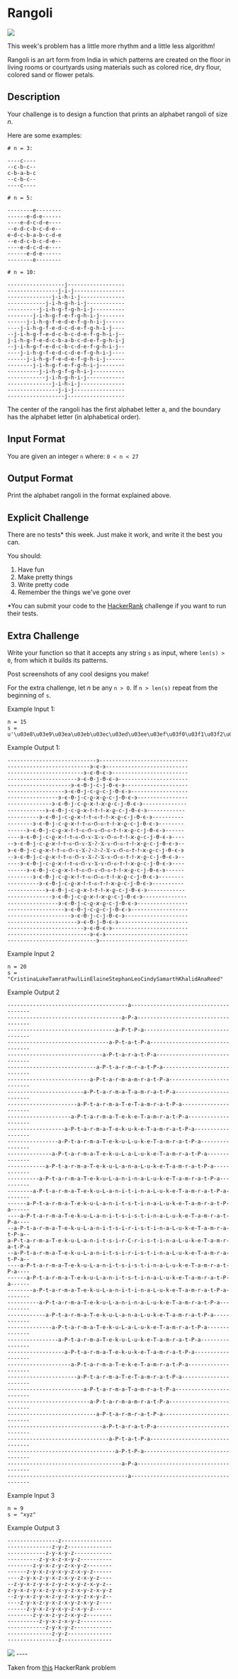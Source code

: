 # Rangoli

<!-- <img src="https://upload.wikimedia.org/wikipedia/commons/8/8c/Rangoli.jpg" /> -->
<img src="https://upload.wikimedia.org/wikipedia/commons/9/9d/Rangoli_before_and_after_colouring.jpg" />

This week's problem has a little more rhythm and a little less algorithm!

Rangoli is an art form from India in which patterns are created on the floor in living rooms or courtyards using materials such as colored rice, dry flour, colored sand or flower petals.

Description
----

Your challenge is to design a function that prints an alphabet rangoli of size _n_.

Here are some examples:

```
# n = 3:

----c----
--c-b-c--
c-b-a-b-c
--c-b-c--
----c----

# n = 5:

--------e--------
------e-d-e------
----e-d-c-d-e----
--e-d-c-b-c-d-e--
e-d-c-b-a-b-c-d-e
--e-d-c-b-c-d-e--
----e-d-c-d-e----
------e-d-e------
--------e--------

# n = 10:

------------------j------------------
----------------j-i-j----------------
--------------j-i-h-i-j--------------
------------j-i-h-g-h-i-j------------
----------j-i-h-g-f-g-h-i-j----------
--------j-i-h-g-f-e-f-g-h-i-j--------
------j-i-h-g-f-e-d-e-f-g-h-i-j------
----j-i-h-g-f-e-d-c-d-e-f-g-h-i-j----
--j-i-h-g-f-e-d-c-b-c-d-e-f-g-h-i-j--
j-i-h-g-f-e-d-c-b-a-b-c-d-e-f-g-h-i-j
--j-i-h-g-f-e-d-c-b-c-d-e-f-g-h-i-j--
----j-i-h-g-f-e-d-c-d-e-f-g-h-i-j----
------j-i-h-g-f-e-d-e-f-g-h-i-j------
--------j-i-h-g-f-e-f-g-h-i-j--------
----------j-i-h-g-f-g-h-i-j----------
------------j-i-h-g-h-i-j------------
--------------j-i-h-i-j--------------
----------------j-i-j----------------
------------------j------------------
```

The center of the rangoli has the first alphabet letter a, and the boundary has the alphabet letter (in alphabetical order).

Input Format
----

You are given an integer `n` where: `0 < n < 27`

Output Format
----

Print the alphabet rangoli in the format explained above.

Explicit Challenge
----

There are no tests* this week. Just make it work, and write it the best you can.

You should:

1. Have fun
2. Make pretty things
3. Write pretty code
4. Remember the things we've gone over

*You can submit your code to the [HackerRank](https://www.hackerrank.com/challenges/alphabet-rangoli) challenge if you want to run their tests.

Extra Challenge
----

Write your function so that it accepts any string `s` as input, where `len(s) > 0`, from which it builds its patterns.

Post screenshots of any cool designs you make!


For the extra challenge, let _n_ be any `n > 0`. If `n > len(s)` repeat from the beginning of `s`.

Example Input 1:

```
n = 15
s = u'\u03e8\u03e9\u03ea\u03eb\u03ec\u03ed\u03ee\u03ef\u03f0\u03f1\u03f2\u03f3\u03f4\u03f5\u03f6\u03f7\u03f8\u03f9\u03fa\u03fb\u03fc\u03fd\u03fe\u03ff\u0400\u0401\u0402\u0403\u0404\u0405\u0406\u0407\u0408\u0409\u040a\u040b\u040c\u040d\u040e\u040f\u0410\u0411\u0412\u0413\u0414\u0415\u0416\u0417\u0418\u0419\u041a\u041b\u041c\u041d\u041e\u041f\u0420\u0421\u0422\u0423\u0424\u0425\u0426\u0427\u0428\u0429\u042a\u042b\u042c\u042d\u042e\u042f\u0430\u0431\u0432\u0433\u0434\u0435\u0436\u0437\u0438\u0439\u043a\u043b\u043c\u043d\u043e\u043f\u0440\u0441\u0442\u0443\u0444\u0445\u0446\u0447\u0448\u0449\u044a\u044b'
```

Example Output 1:

```
----------------------------϶----------------------------
--------------------------϶-ϵ-϶--------------------------
------------------------϶-ϵ-ϴ-ϵ-϶------------------------
----------------------϶-ϵ-ϴ-ϳ-ϴ-ϵ-϶----------------------
--------------------϶-ϵ-ϴ-ϳ-ϲ-ϳ-ϴ-ϵ-϶--------------------
------------------϶-ϵ-ϴ-ϳ-ϲ-ϱ-ϲ-ϳ-ϴ-ϵ-϶------------------
----------------϶-ϵ-ϴ-ϳ-ϲ-ϱ-ϰ-ϱ-ϲ-ϳ-ϴ-ϵ-϶----------------
--------------϶-ϵ-ϴ-ϳ-ϲ-ϱ-ϰ-ϯ-ϰ-ϱ-ϲ-ϳ-ϴ-ϵ-϶--------------
------------϶-ϵ-ϴ-ϳ-ϲ-ϱ-ϰ-ϯ-Ϯ-ϯ-ϰ-ϱ-ϲ-ϳ-ϴ-ϵ-϶------------
----------϶-ϵ-ϴ-ϳ-ϲ-ϱ-ϰ-ϯ-Ϯ-ϭ-Ϯ-ϯ-ϰ-ϱ-ϲ-ϳ-ϴ-ϵ-϶----------
--------϶-ϵ-ϴ-ϳ-ϲ-ϱ-ϰ-ϯ-Ϯ-ϭ-Ϭ-ϭ-Ϯ-ϯ-ϰ-ϱ-ϲ-ϳ-ϴ-ϵ-϶--------
------϶-ϵ-ϴ-ϳ-ϲ-ϱ-ϰ-ϯ-Ϯ-ϭ-Ϭ-ϫ-Ϭ-ϭ-Ϯ-ϯ-ϰ-ϱ-ϲ-ϳ-ϴ-ϵ-϶------
----϶-ϵ-ϴ-ϳ-ϲ-ϱ-ϰ-ϯ-Ϯ-ϭ-Ϭ-ϫ-Ϫ-ϫ-Ϭ-ϭ-Ϯ-ϯ-ϰ-ϱ-ϲ-ϳ-ϴ-ϵ-϶----
--϶-ϵ-ϴ-ϳ-ϲ-ϱ-ϰ-ϯ-Ϯ-ϭ-Ϭ-ϫ-Ϫ-ϩ-Ϫ-ϫ-Ϭ-ϭ-Ϯ-ϯ-ϰ-ϱ-ϲ-ϳ-ϴ-ϵ-϶--
϶-ϵ-ϴ-ϳ-ϲ-ϱ-ϰ-ϯ-Ϯ-ϭ-Ϭ-ϫ-Ϫ-ϩ-Ϩ-ϩ-Ϫ-ϫ-Ϭ-ϭ-Ϯ-ϯ-ϰ-ϱ-ϲ-ϳ-ϴ-ϵ-϶
--϶-ϵ-ϴ-ϳ-ϲ-ϱ-ϰ-ϯ-Ϯ-ϭ-Ϭ-ϫ-Ϫ-ϩ-Ϫ-ϫ-Ϭ-ϭ-Ϯ-ϯ-ϰ-ϱ-ϲ-ϳ-ϴ-ϵ-϶--
----϶-ϵ-ϴ-ϳ-ϲ-ϱ-ϰ-ϯ-Ϯ-ϭ-Ϭ-ϫ-Ϫ-ϫ-Ϭ-ϭ-Ϯ-ϯ-ϰ-ϱ-ϲ-ϳ-ϴ-ϵ-϶----
------϶-ϵ-ϴ-ϳ-ϲ-ϱ-ϰ-ϯ-Ϯ-ϭ-Ϭ-ϫ-Ϭ-ϭ-Ϯ-ϯ-ϰ-ϱ-ϲ-ϳ-ϴ-ϵ-϶------
--------϶-ϵ-ϴ-ϳ-ϲ-ϱ-ϰ-ϯ-Ϯ-ϭ-Ϭ-ϭ-Ϯ-ϯ-ϰ-ϱ-ϲ-ϳ-ϴ-ϵ-϶--------
----------϶-ϵ-ϴ-ϳ-ϲ-ϱ-ϰ-ϯ-Ϯ-ϭ-Ϯ-ϯ-ϰ-ϱ-ϲ-ϳ-ϴ-ϵ-϶----------
------------϶-ϵ-ϴ-ϳ-ϲ-ϱ-ϰ-ϯ-Ϯ-ϯ-ϰ-ϱ-ϲ-ϳ-ϴ-ϵ-϶------------
--------------϶-ϵ-ϴ-ϳ-ϲ-ϱ-ϰ-ϯ-ϰ-ϱ-ϲ-ϳ-ϴ-ϵ-϶--------------
----------------϶-ϵ-ϴ-ϳ-ϲ-ϱ-ϰ-ϱ-ϲ-ϳ-ϴ-ϵ-϶----------------
------------------϶-ϵ-ϴ-ϳ-ϲ-ϱ-ϲ-ϳ-ϴ-ϵ-϶------------------
--------------------϶-ϵ-ϴ-ϳ-ϲ-ϳ-ϴ-ϵ-϶--------------------
----------------------϶-ϵ-ϴ-ϳ-ϴ-ϵ-϶----------------------
------------------------϶-ϵ-ϴ-ϵ-϶------------------------
--------------------------϶-ϵ-϶--------------------------
----------------------------϶----------------------------
```

Example Input 2

```
n = 20
s = "CristinaLukeTamratPaulLinElaineStephanLeoCindySamarthKhalidAnaReed"
```

Example Output 2

```
--------------------------------------a--------------------------------------
------------------------------------a-P-a------------------------------------
----------------------------------a-P-t-P-a----------------------------------
--------------------------------a-P-t-a-t-P-a--------------------------------
------------------------------a-P-t-a-r-a-t-P-a------------------------------
----------------------------a-P-t-a-r-m-r-a-t-P-a----------------------------
--------------------------a-P-t-a-r-m-a-m-r-a-t-P-a--------------------------
------------------------a-P-t-a-r-m-a-T-a-m-r-a-t-P-a------------------------
----------------------a-P-t-a-r-m-a-T-e-T-a-m-r-a-t-P-a----------------------
--------------------a-P-t-a-r-m-a-T-e-k-e-T-a-m-r-a-t-P-a--------------------
------------------a-P-t-a-r-m-a-T-e-k-u-k-e-T-a-m-r-a-t-P-a------------------
----------------a-P-t-a-r-m-a-T-e-k-u-L-u-k-e-T-a-m-r-a-t-P-a----------------
--------------a-P-t-a-r-m-a-T-e-k-u-L-a-L-u-k-e-T-a-m-r-a-t-P-a--------------
------------a-P-t-a-r-m-a-T-e-k-u-L-a-n-a-L-u-k-e-T-a-m-r-a-t-P-a------------
----------a-P-t-a-r-m-a-T-e-k-u-L-a-n-i-n-a-L-u-k-e-T-a-m-r-a-t-P-a----------
--------a-P-t-a-r-m-a-T-e-k-u-L-a-n-i-t-i-n-a-L-u-k-e-T-a-m-r-a-t-P-a--------
------a-P-t-a-r-m-a-T-e-k-u-L-a-n-i-t-s-t-i-n-a-L-u-k-e-T-a-m-r-a-t-P-a------
----a-P-t-a-r-m-a-T-e-k-u-L-a-n-i-t-s-i-s-t-i-n-a-L-u-k-e-T-a-m-r-a-t-P-a----
--a-P-t-a-r-m-a-T-e-k-u-L-a-n-i-t-s-i-r-i-s-t-i-n-a-L-u-k-e-T-a-m-r-a-t-P-a--
a-P-t-a-r-m-a-T-e-k-u-L-a-n-i-t-s-i-r-C-r-i-s-t-i-n-a-L-u-k-e-T-a-m-r-a-t-P-a
--a-P-t-a-r-m-a-T-e-k-u-L-a-n-i-t-s-i-r-i-s-t-i-n-a-L-u-k-e-T-a-m-r-a-t-P-a--
----a-P-t-a-r-m-a-T-e-k-u-L-a-n-i-t-s-i-s-t-i-n-a-L-u-k-e-T-a-m-r-a-t-P-a----
------a-P-t-a-r-m-a-T-e-k-u-L-a-n-i-t-s-t-i-n-a-L-u-k-e-T-a-m-r-a-t-P-a------
--------a-P-t-a-r-m-a-T-e-k-u-L-a-n-i-t-i-n-a-L-u-k-e-T-a-m-r-a-t-P-a--------
----------a-P-t-a-r-m-a-T-e-k-u-L-a-n-i-n-a-L-u-k-e-T-a-m-r-a-t-P-a----------
------------a-P-t-a-r-m-a-T-e-k-u-L-a-n-a-L-u-k-e-T-a-m-r-a-t-P-a------------
--------------a-P-t-a-r-m-a-T-e-k-u-L-a-L-u-k-e-T-a-m-r-a-t-P-a--------------
----------------a-P-t-a-r-m-a-T-e-k-u-L-u-k-e-T-a-m-r-a-t-P-a----------------
------------------a-P-t-a-r-m-a-T-e-k-u-k-e-T-a-m-r-a-t-P-a------------------
--------------------a-P-t-a-r-m-a-T-e-k-e-T-a-m-r-a-t-P-a--------------------
----------------------a-P-t-a-r-m-a-T-e-T-a-m-r-a-t-P-a----------------------
------------------------a-P-t-a-r-m-a-T-a-m-r-a-t-P-a------------------------
--------------------------a-P-t-a-r-m-a-m-r-a-t-P-a--------------------------
----------------------------a-P-t-a-r-m-r-a-t-P-a----------------------------
------------------------------a-P-t-a-r-a-t-P-a------------------------------
--------------------------------a-P-t-a-t-P-a--------------------------------
----------------------------------a-P-t-P-a----------------------------------
------------------------------------a-P-a------------------------------------
--------------------------------------a--------------------------------------
```


Example Input 3

```
n = 9
s = "xyz"
```

Example Output 3

```
----------------z----------------
--------------z-y-z--------------
------------z-y-x-y-z------------
----------z-y-x-z-x-y-z----------
--------z-y-x-z-y-z-x-y-z--------
------z-y-x-z-y-x-y-z-x-y-z------
----z-y-x-z-y-x-z-x-y-z-x-y-z----
--z-y-x-z-y-x-z-y-z-x-y-z-x-y-z--
z-y-x-z-y-x-z-y-x-y-z-x-y-z-x-y-z
--z-y-x-z-y-x-z-y-z-x-y-z-x-y-z--
----z-y-x-z-y-x-z-x-y-z-x-y-z----
------z-y-x-z-y-x-y-z-x-y-z------
--------z-y-x-z-y-z-x-y-z--------
----------z-y-x-z-x-y-z----------
------------z-y-x-y-z------------
--------------z-y-z--------------
----------------z----------------
```

<img src="http://i.imgur.com/2PTW7sY.gif" />
----

Taken from [this](https://www.hackerrank.com/challenges/alphabet-rangoli) HackerRank problem

